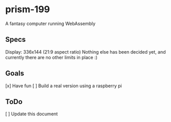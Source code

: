 # prism-199
A fantasy computer running WebAssembly

## Specs
Display: 336x144 (21:9 aspect ratio)
Nothing else has been decided yet, and currently there are no other limits in place :)

## Goals
[x] Have fun
[ ] Build a real version using a raspberry pi

## ToDo
[ ] Update this document
